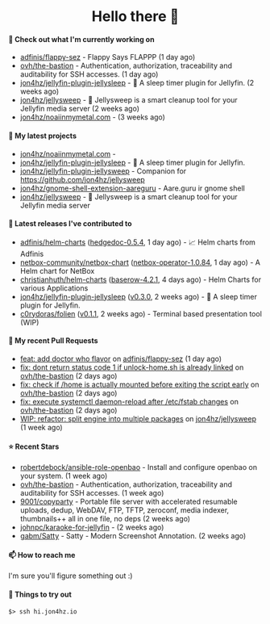 <h1 align=center>Hello there 👋</h1>

#### 👷 Check out what I'm currently working on

- [adfinis/flappy-sez](https://github.com/adfinis/flappy-sez) - Flappy Says FLAPPP (1 day ago)
- [ovh/the-bastion](https://github.com/ovh/the-bastion) - Authentication, authorization, traceability and auditability for SSH accesses. (1 day ago)
- [jon4hz/jellyfin-plugin-jellysleep](https://github.com/jon4hz/jellyfin-plugin-jellysleep) - 🌙 A sleep timer plugin for Jellyfin. (2 weeks ago)
- [jon4hz/jellysweep](https://github.com/jon4hz/jellysweep) - 🧹 Jellysweep is a smart cleanup tool for your Jellyfin media server (2 weeks ago)
- [jon4hz/noaiinmymetal.com](https://github.com/jon4hz/noaiinmymetal.com) -  (3 weeks ago)

#### 🌱 My latest projects

- [jon4hz/noaiinmymetal.com](https://github.com/jon4hz/noaiinmymetal.com) - 
- [jon4hz/jellyfin-plugin-jellysleep](https://github.com/jon4hz/jellyfin-plugin-jellysleep) - 🌙 A sleep timer plugin for Jellyfin.
- [jon4hz/jellyfin-plugin-jellysweep](https://github.com/jon4hz/jellyfin-plugin-jellysweep) - Companion for https://github.com/jon4hz/jellysweep
- [jon4hz/gnome-shell-extension-aareguru](https://github.com/jon4hz/gnome-shell-extension-aareguru) - Aare.guru ir gnome shell
- [jon4hz/jellysweep](https://github.com/jon4hz/jellysweep) - 🧹 Jellysweep is a smart cleanup tool for your Jellyfin media server

#### 🔭 Latest releases I've contributed to

- [adfinis/helm-charts](https://github.com/adfinis/helm-charts) ([hedgedoc-0.5.4](https://github.com/adfinis/helm-charts/releases/tag/hedgedoc-0.5.4), 1 day ago) - 📈 Helm charts from Adfinis
- [netbox-community/netbox-chart](https://github.com/netbox-community/netbox-chart) ([netbox-operator-1.0.84](https://github.com/netbox-community/netbox-chart/releases/tag/netbox-operator-1.0.84), 1 day ago) - A Helm chart for NetBox
- [christianhuth/helm-charts](https://github.com/christianhuth/helm-charts) ([baserow-4.2.1](https://github.com/christianhuth/helm-charts/releases/tag/baserow-4.2.1), 4 days ago) - Helm Charts for various Applications
- [jon4hz/jellyfin-plugin-jellysleep](https://github.com/jon4hz/jellyfin-plugin-jellysleep) ([v0.3.0](https://github.com/jon4hz/jellyfin-plugin-jellysleep/releases/tag/v0.3.0), 2 weeks ago) - 🌙 A sleep timer plugin for Jellyfin.
- [c0rydoras/folien](https://github.com/c0rydoras/folien) ([v0.1.1](https://github.com/c0rydoras/folien/releases/tag/v0.1.1), 2 weeks ago) - Terminal based presentation tool (WIP)

#### 🔨 My recent Pull Requests

- [feat: add doctor who flavor](https://github.com/adfinis/flappy-sez/pull/38) on [adfinis/flappy-sez](https://github.com/adfinis/flappy-sez) (1 day ago)
- [fix: dont return status code 1 if unlock-home.sh is already linked](https://github.com/ovh/the-bastion/pull/578) on [ovh/the-bastion](https://github.com/ovh/the-bastion) (2 days ago)
- [fix: check if /home is actually mounted before exiting the script early](https://github.com/ovh/the-bastion/pull/577) on [ovh/the-bastion](https://github.com/ovh/the-bastion) (2 days ago)
- [fix: execute systemctl daemon-reload after /etc/fstab changes](https://github.com/ovh/the-bastion/pull/576) on [ovh/the-bastion](https://github.com/ovh/the-bastion) (2 days ago)
- [WIP: refactor: split engine into multiple packages](https://github.com/jon4hz/jellysweep/pull/74) on [jon4hz/jellysweep](https://github.com/jon4hz/jellysweep) (1 week ago)

#### ⭐ Recent Stars

- [robertdebock/ansible-role-openbao](https://github.com/robertdebock/ansible-role-openbao) - Install and configure openbao on your system. (1 week ago)
- [ovh/the-bastion](https://github.com/ovh/the-bastion) - Authentication, authorization, traceability and auditability for SSH accesses. (1 week ago)
- [9001/copyparty](https://github.com/9001/copyparty) - Portable file server with accelerated resumable uploads, dedup, WebDAV, FTP, TFTP, zeroconf, media indexer, thumbnails&#43;&#43; all in one file, no deps (2 weeks ago)
- [johnpc/karaoke-for-jellyfin](https://github.com/johnpc/karaoke-for-jellyfin) -  (2 weeks ago)
- [gabm/Satty](https://github.com/gabm/Satty) - Satty - Modern Screenshot Annotation. (2 weeks ago)

#### 📫 How to reach me
I'm sure you'll figure something out :)

#### 👀 Things to try out
```
$> ssh hi.jon4hz.io
```